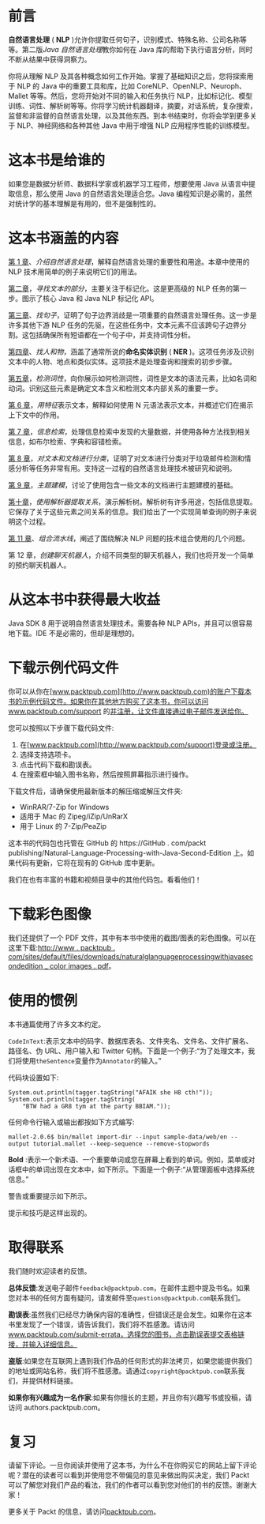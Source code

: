 

# 前言

**自然语言处理** ( **NLP** )允许你提取任何句子，识别模式、特殊名称、公司名称等等。第二版*Java 自然语言处理*教你如何在 Java 库的帮助下执行语言分析，同时不断从结果中获得洞察力。

你将从理解 NLP 及其各种概念如何工作开始。掌握了基础知识之后，您将探索用于 NLP 的 Java 中的重要工具和库，比如 CoreNLP、OpenNLP、Neuroph、Mallet 等等。然后，您将开始对不同的输入和任务执行 NLP，比如标记化、模型训练、词性、解析树等等。你将学习统计机器翻译，摘要，对话系统，复杂搜索，监督和非监督的自然语言处理，以及其他东西。到本书结束时，你将会学到更多关于 NLP、神经网络和各种其他 Java 中用于增强 NLP 应用程序性能的训练模型。



# 这本书是给谁的

如果您是数据分析师、数据科学家或机器学习工程师，想要使用 Java 从语言中提取信息，那么使用 Java 的自然语言处理适合您。Java 编程知识是必需的，虽然对统计学的基本理解是有用的，但不是强制性的。



# 这本书涵盖的内容

[第 1 章](part0021.html#K0RQ0-447d219d688d46cb9ed55b88cf17edcf)、*介绍自然语言处理*，解释自然语言处理的重要性和用途。本章中使用的 NLP 技术用简单的例子来说明它们的用法。

[第二章](part0050.html#1FLS40-447d219d688d46cb9ed55b88cf17edcf)，*寻找文本的部分*，主要关注于标记化。这是更高级的 NLP 任务的第一步。图示了核心 Java 和 Java NLP 标记化 API。

[第三章](part0087.html#2IV0U0-447d219d688d46cb9ed55b88cf17edcf)、*找句子*，证明了句子边界消歧是一项重要的自然语言处理任务。这一步是许多其他下游 NLP 任务的先驱，在这些任务中，文本元素不应该跨句子边界分割。这包括确保所有短语都在一个句子中，并支持词性分析。

[第四章](part0110.html#38STS0-447d219d688d46cb9ed55b88cf17edcf)、*找人和物*，涵盖了通常所说的**命名实体识别** ( **NER** )。这项任务涉及识别文本中的人物、地点和类似实体。这项技术是处理查询和搜索的初步步骤。

[第五章](part0131.html#3STPM0-447d219d688d46cb9ed55b88cf17edcf)，*检测词性*，向你展示如何检测词性，词性是文本的语法元素，比如名词和动词。识别这些元素是确定文本含义和检测文本内部关系的重要一步。

[第 6 章](part0155.html#4JQ760-447d219d688d46cb9ed55b88cf17edcf)，*用特征*表示文本，解释如何使用 N 元语法表示文本，并概述它们在揭示上下文中的作用。

[第 7 章](part0164.html#4SCS80-447d219d688d46cb9ed55b88cf17edcf)，*信息检索*，处理信息检索中发现的大量数据，并使用各种方法找到相关信息，如布尔检索、字典和容错检索。

[第 8 章](part0176.html#57R300-447d219d688d46cb9ed55b88cf17edcf)，*对文本和文档进行分类*，证明了对文本进行分类对于垃圾邮件检测和情感分析等任务非常有用。支持这一过程的自然语言处理技术被研究和说明。

[第 9 章](part0194.html#5P0D40-447d219d688d46cb9ed55b88cf17edcf)，*主题建模*，讨论了使用包含一些文本的文档进行主题建模的基础。

[第十章](part0201.html#5VM120-447d219d688d46cb9ed55b88cf17edcf)，*使用解析器提取关系*，演示解析树。解析树有许多用途，包括信息提取。它保存了关于这些元素之间关系的信息。我们给出了一个实现简单查询的例子来说明这个过程。

[第 11 章](part0218.html#6FSQK0-447d219d688d46cb9ed55b88cf17edcf)、*组合流水线*，阐述了围绕解决 NLP 问题的技术组合使用的几个问题。

第 12 章，*创建聊天机器人*，介绍不同类型的聊天机器人，我们也将开发一个简单的预约聊天机器人。



# 从这本书中获得最大收益

Java SDK 8 用于说明自然语言处理技术。需要各种 NLP APIs，并且可以很容易地下载。IDE 不是必需的，但却是理想的。



# 下载示例代码文件

你可以从你在[www.packtpub.com](http://www.packtpub.com)的账户下载本书的示例代码文件。如果你在其他地方购买了这本书，你可以访问 www.packtpub.com/support 的[并注册，让文件直接通过电子邮件发送给你。](http://www.packtpub.com/support)

您可以按照以下步骤下载代码文件:

1.  在[www.packtpub.com](http://www.packtpub.com/support)登录或注册。
2.  选择支持选项卡。
3.  点击代码下载和勘误表。
4.  在搜索框中输入图书名称，然后按照屏幕指示进行操作。

下载文件后，请确保使用最新版本的解压缩或解压文件夹:

*   WinRAR/7-Zip for Windows
*   适用于 Mac 的 Zipeg/iZip/UnRarX
*   用于 Linux 的 7-Zip/PeaZip

这本书的代码包也托管在 GitHub 的 https://GitHub . com/packt publishing/Natural-Language-Processing-with-Java-Second-Edition 上。如果代码有更新，它将在现有的 GitHub 库中更新。

我们在也有丰富的书籍和视频目录中的其他代码包。看看他们！



# 下载彩色图像

我们还提供了一个 PDF 文件，其中有本书中使用的截图/图表的彩色图像。可以在这里下载:[http://www . packtpub . com/sites/default/files/downloads/naturalglanguageprocessingwithjavasecondedition _ color images . pdf](http://www.packtpub.com/sites/default/files/downloads/NaturalLanguageProcessingwithJavaSecondEdition_ColorImages.pdf)。



# 使用的惯例

本书通篇使用了许多文本约定。

`CodeInText`:表示文本中的码字、数据库表名、文件夹名、文件名、文件扩展名、路径名、伪 URL、用户输入和 Twitter 句柄。下面是一个例子:“为了处理文本，我们将使用`theSentence`变量作为`Annotator`的输入。”

代码块设置如下:

```
System.out.println(tagger.tagString("AFAIK she H8 cth!")); 
System.out.println(tagger.tagString( 
    "BTW had a GR8 tym at the party BBIAM."));
```

任何命令行输入或输出都按如下方式编写:

```
mallet-2.0.6$ bin/mallet import-dir --input sample-data/web/en --output tutorial.mallet --keep-sequence --remove-stopwords
```

**Bold** :表示一个新术语、一个重要单词或您在屏幕上看到的单词。例如，菜单或对话框中的单词出现在文本中，如下所示。下面是一个例子:“从管理面板中选择系统信息。”

警告或重要提示如下所示。

提示和技巧是这样出现的。



# 取得联系

我们随时欢迎读者的反馈。

**总体反馈**:发送电子邮件`feedback@packtpub.com`，在邮件主题中提及书名。如果您对本书的任何方面有疑问，请发邮件至`questions@packtpub.com`联系我们。

**勘误表**:虽然我们已经尽力确保内容的准确性，但错误还是会发生。如果你在这本书里发现了一个错误，请告诉我们，我们将不胜感激。请访问 www.packtpub.com/submit-errata，选择您的图书，点击勘误表提交表格链接，并输入详细信息。

**盗版**:如果您在互联网上遇到我们作品的任何形式的非法拷贝，如果您能提供我们的地址或网站名称，我们将不胜感激。请通过`copyright@packtpub.com`联系我们，并提供材料链接。

**如果你有兴趣成为一名作家**:如果有你擅长的主题，并且你有兴趣写书或投稿，请访问 authors.packtpub.com。



# 复习

请留下评论。一旦你阅读并使用了这本书，为什么不在你购买它的网站上留下评论呢？潜在的读者可以看到并使用您不带偏见的意见来做出购买决定，我们 Packt 可以了解您对我们产品的看法，我们的作者可以看到您对他们的书的反馈。谢谢大家！

更多关于 Packt 的信息，请访问[packtpub.com](https://www.packtpub.com/)。